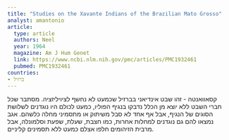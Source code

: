 ```yaml
---
title: "Studies on the Xavante Indians of the Brazilian Mato Grosso"
analyst: amantonio
article:
  type: article
  authors: Neel
  year: 1964
  magazine: Am J Hum Genet
  link: https://www.ncbi.nlm.nih.gov/pmc/articles/PMC1932461
  pubmed: PMC1932461
countries:
- ברזיל
---
```


קסאוואנטה - זהו שבט אינדיאני בברזיל שכמעט לא נחשף לציויליזציה. מסתבר שכל חברי השבט ללא יוצא מן הכלל נדבקו בנגיף הפוליו, כמעט לכולם היו נוגדנים לשלושת הסוגים של הנגיף, אבל אף אחד לא סבל משיתוק או מתסמיני מחלה כלשהם. אגב נמצאו להם גם נוגדנים למחלות אחרות, כמו חצבת, שעלת, שפעת וסלמונלה, אבל מרבית הזיהומים חלפו אצלם כמעט ללא תסמינים קליניים.
